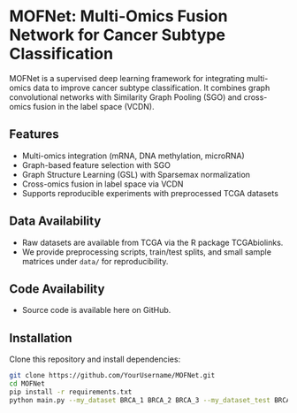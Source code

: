 # MOFNet: Multi-Omics Fusion Network for Cancer Subtype Classification

MOFNet is a supervised deep learning framework for integrating multi-omics data to improve cancer subtype classification. 
It combines graph convolutional networks with Similarity Graph Pooling (SGO) and cross-omics fusion in the label space (VCDN).

## Features
- Multi-omics integration (mRNA, DNA methylation, microRNA)
- Graph-based feature selection with SGO
- Graph Structure Learning (GSL) with Sparsemax normalization
- Cross-omics fusion in label space via VCDN
- Supports reproducible experiments with preprocessed TCGA datasets

## Data Availability
- Raw datasets are available from TCGA via the R package TCGAbiolinks.
- We provide preprocessing scripts, train/test splits, and small sample matrices
  under `data/` for reproducibility.

## Code Availability
- Source code is available here on GitHub.

## Installation
Clone this repository and install dependencies:

```bash
git clone https://github.com/YourUsername/MOFNet.git
cd MOFNet
pip install -r requirements.txt
python main.py --my_dataset BRCA_1 BRCA_2 BRCA_3 --my_dataset_test BRCA_test_1 BRCA_test_2 BRCA_test_3

